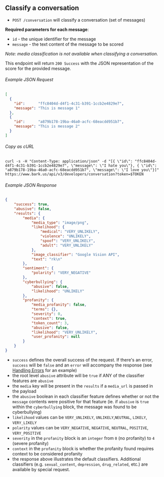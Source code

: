 Classify a conversation
---------------

* `POST /conversation` will classify a conversation (set of messages)

**Required parameters for each message**:

* `id` - the unique identifier for the message
* `message` - the text content of the message to be scored

_Note: media classification is not available when classifying a conversation._

This endpoint will return `200 Success` with the JSON representation of the score for the provided message.

###### Example JSON Request

```json
[
  {
    "id":      "ffc8404d-d4f1-4c31-b391-1ccb2e4829e7",
    "message": "This is message 1"
  },
  {
    "id":      "a879b178-19ba-46a0-acfc-68eacdd951b7",
    "message": "This is message 2"
  }
]
```

###### Copy as cURL

``` shell
curl -s -H "Content-Type: application/json" -d "[{ \"id\": "ffc8404d-d4f1-4c31-b391-1ccb2e4829e7", \"message\": \"I hate you\"}, { \"id\": "a879b178-19ba-46a0-acfc-68eacdd951b7", \"message\": \"I love you\"}]" https://www.bark.us/api/v3/developers/conversation?token=$TOKEN
```

###### Example JSON Response

```json
{
    "success": true,
    "abusive": false,
    "results": {
        "media": {
            "media_type": "image/png",
            "likelihood": {
                "medical": "VERY_UNLIKELY",
                "violence": "UNLIKELY",
                "spoof": "VERY_UNLIKELY",
                "adult": "VERY_UNLIKELY"
            },
            "image_classifier": "Google Vision API",
            "text": "rk\n"
        },
        "sentiment": {
            "polarity": "VERY_NEGATIVE"
        },
        "cyberbullying": {
            "abusive": false,
            "likelihood": "UNLIKELY"
        },
        "profanity": {
            "media_profanity": false,
            "terms": {},
            "severity": 0,
            "context": true,
            "token_count": 3,
            "abusive": false,
            "likelihood": "VERY_UNLIKELY",
            "user_profanity": null
        }
    }
}
```

- `success` defines the overall success of the request. If there's an error,
    `success` will be `false` and an `error` will accompany the response (see
    [Handling
    Errors](https://github.com/Bark-us/developer-api-docs#handling-errors) for an
    example)
- the root level `abusive` attribute will be `true` if ANY of the classifier
    features are `abusive`
- the `media` key will be present in the `results` if a `media_url` is passed
    in the payload
- the `abusive` boolean in each classifier feature defines whether or not the
    `message` contents were positive for that feature (ie. if `abusive` is
    `true` within the `cyberbullying` block, the message was found to be
    cyberbullying)
- `likelihood` values can be `VERY_UNLIKELY`, `UNLIKELY`,`NEUTRAL`, `LIKELY`, `VERY_LIKELY`
- `polarity` values can be `VERY_NEGATIVE`, `NEGATIVE`, `NEUTRAL`, `POSITIVE`, `VERY_POSITIVE`
- `severity` in the `profanity` block is an `integer` from `0` (no profanity)
    to `4` (severe profanity)
- `context` in the `profanity` block is whether the profanity found requires context to be considered profanity
- the response above illustrates the default classifiers. Additional classifiers (e.g. `sexual_content`, `depression`, `drug_related`,
    etc.) are available by special request.


